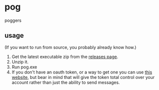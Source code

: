# pog
poggers

## usage
(If you want to run from source, you probably already know how.)

1. Get the latest executable zip from the [releases page](https://github.com/ControlledStonks/pog/releases).
2. Unzip it.
3. Run pog.exe
4. If you don't have an oauth token, or a way to get one you can use [this website](https://twitchapps.com/tmi/), but bear in mind that will give the token total control over your account rather than just the ability to send messages.
